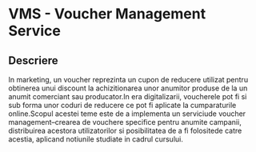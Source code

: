 # VMS - Voucher Management Service

## Descriere

  In  marketing,  un  voucher  reprezinta  un  cupon  de  reducere  utilizat  pentru  obtinerea  unui discount la achizitionarea unor anumitor produse de la un anumit comerciant sau producator.In era digitalizarii, voucherele pot fi si sub forma unor coduri de reducere ce pot fi aplicate la cumparaturile online.Scopul acestei teme este de a implementa un serviciude voucher management–crearea de vouchere specifice pentru anumite campanii, distribuirea acestora utilizatorilor si posibilitatea de a fi folositede catre acestia, aplicand notiunile studiate in cadrul cursului.
